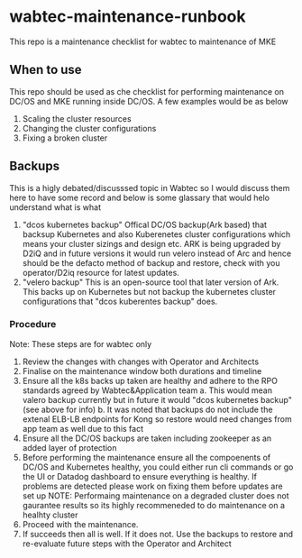 # wabtec-maintenance-runbook
This repo is a maintenance checklist for wabtec to maintenance of MKE

## When to use
This repo should be used as che checklist for performing maintenance on DC/OS and MKE running inside DC/OS. A few examples would be as below 
1. Scaling the cluster resources 
2. Changing the cluster configurations
3. Fixing a broken cluster 


## Backups 
This is a higly debated/discusssed topic in Wabtec so I would  discuss them here to have some record and below is some glassary that would helo understand what is what 

1. "dcos kubernetes backup"  Offical DC/OS backup(Ark based) that backsup Kubernetes and also Kuberenetes cluster                configurations which means your cluster sizings and design etc. ARK is being upgraded by D2iQ and in future versions it      would run velero instead of Arc and hence should be the defacto method of backup and restore, check with you operator/D2iq    resource for latest updates. 
2. "velero backup" This is an open-source tool that later version of Ark. This backs up on Kubernetes but not backup the        kubernetes cluster configurations that "dcos kuberentes backup" does.  

### Procedure 
Note: These steps are for wabtec only 

1. Review the changes with changes with Operator and Architects 
2. Finalise on the maintenance window both durations and timeline 
3. Ensure all the k8s backs up taken are healthy and adhere to the RPO standards agreed by Wabtec&Application team
    a. This would mean valero backup currently but in future it would "dcos kubernetes backup" (see above for info)
    b. It was noted that backups do not include the extenal ELB-LB endpoints for Kong so restore would need changes from app          team as well due to this fact
4. Ensure all the DC/OS backups are taken including zookeeper as an added layer of protection 
5. Before performing the maintenance ensure all the compoenents of DC/OS and Kubernetes healthy, you could either run cli        commands or go the UI or Datadog dashboard to ensure everything is healthy. If problems are detected please work on fixing
   them before updates are set up
   NOTE: Performaing maintenance on a degraded cluster does not gaurantee results so its highly recommeneded to do                    maintenance on a healhty cluster 
6. Proceed with the maintenance. 
7. If succeeds then all is well. If it does not. Use the backups to restore and re-evaluate future steps with the Operator      and Architect 
